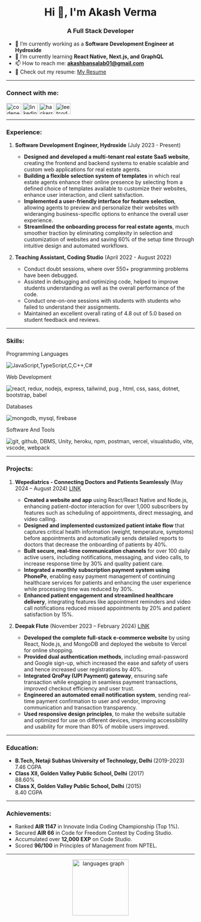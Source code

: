 <h1 align="center">Hi 👋, I'm Akash Verma</h1>
<h3 align="center">A Full Stack Developer</h3>

- 🔭 I’m currently working as a **Software Development Engineer at Hydroxide**
- 🌱 I’m currently learning **React Native, Next.js, and GraphQL**
- 📫 How to reach me: **akashbansalab01@gmail.com**
- 📄 Check out my resume: [My Resume](https://drive.google.com/file/d/1vaFxNBSm9jh6L8wCJMPUYiqmmICWQD7I/view?usp=sharing)

---

<h3 align="left">Connect with me:</h3>
<p align="left">
  <a href="https://codepen.io/vermaakash" target="_blank"><img align="center" src="https://raw.githubusercontent.com/rahuldkjain/github-profile-readme-generator/master/src/images/icons/Social/codepen.svg" alt="codepen" height="30" width="40" /></a>
  <a href="https://www.linkedin.com/in/akash-verma-5398a220b" target="blank"><img align="center" src="https://raw.githubusercontent.com/rahuldkjain/github-profile-readme-generator/master/src/images/icons/Social/linked-in-alt.svg" alt="linkedin" height="30" width="40" /></a>
  <a href="https://www.hackerrank.com/akashvermaab01" target="blank"><img align="center" src="https://raw.githubusercontent.com/rahuldkjain/github-profile-readme-generator/master/src/images/icons/Social/hackerrank.svg" alt="hackerrank" height="30" width="40" /></a>
  <a href="https://leetcode.com/u/akashvermaab01/" target="blank"><img align="center" src="https://raw.githubusercontent.com/rahuldkjain/github-profile-readme-generator/master/src/images/icons/Social/leet-code.svg" alt="leetcode" height="30" width="40" /></a>
</p>

---

<h3 align="left">Experience:</h3>

1. **Software Development Engineer, Hydroxide** (July 2023 - Present)

   - **Designed and developed a multi-tenant real estate SaaS website**, creating the frontend and backend systems to enable scalable and
     custom web applications for real estate agents.
   - **Building a flexible selection system of templates** in which real estate agents enhance their online presence by selecting from a defined
     choice of templates available to customize their websites, enhance user interaction, and client satisfaction.
   - **Implemented a user-friendly interface for feature selection**, allowing agents to preview and personalize their websites with wideranging business-specific options to enhance the overall user experience.
   - **Streamlined the onboarding process for real estate agents**, much smoother traction by eliminating complexity in selection and
     customization of websites and saving 60% of the setup time through intuitive design and automated workflows.

2. **Teaching Assistant, Coding Studio** (April 2022 - August 2022)
   - Conduct doubt sessions, where over 550+ programming problems have been debugged.
   - Assisted in debugging and optimizing code, helped to improve students understanding as well as the overall performance of the code.
   - Conduct one-on-one sessions with students with students who failed to understand their assignments.
   - Maintained an excellent overall rating of 4.8 out of 5.0 based on student feedback and reviews.

---

<h3 align="left">Skills:</h3>
<p align="left">Programming Languages</p>
<p align="left">
  <img src="https://skillicons.dev/icons?i=js,ts,c,cs,cpp" alt="JavaScript,TypeScript,C,C++,C#" />
</p>

<p align="left">Web Development</p>
<p align="left">
  <img src="https://skillicons.dev/icons?i=react,redux,nodejs,express,tailwind,pug,html,css,sass,dotnet,bootstrap,babel" alt="react, redux, nodejs, express, tailwind, pug , html, css, sass, dotnet, bootstrap, babel" />
</p>

<p align="left">Databases</p>
<p align="left">
  <img src="https://skillicons.dev/icons?i=mongodb,mysql,firebase" alt="mongodb, mysql, firebase" />
</p>

<p align="left">Software And Tools</p>
<p align="left">
  <img src="https://skillicons.dev/icons?i=git,github,unity,heroku,npm,postman,vercel,visualstudio,vite,vscode,webpack" alt="git, github, DBMS, Unity, heroku, npm, postman, vercel, visualstudio, vite, vscode, webpack" />
</p>

---

<h3 align="left">Projects:</h3>

1. **Wepediatrics - Connecting Doctors and Patients Seamlessly** (May 2024 – August 2024) [LINK](https://www.wepediatrics.com/)

   - **Created a website and app** using React/React Native and Node.js, enhancing patient-doctor interaction for over 1,000 subscribers by
     features such as scheduling of appointments, direct messaging, and video calling.
   - **Designed and implemented customized patient intake flow** that captures critical health information (weight, temperature, symptoms)
     before appointments and automatically sends detailed reports to doctors that decrease the onboarding of patients by 40%.
   - **Built secure, real-time communication channels** for over 100 daily active users, including notifications, messaging, and video calls, to
     increase response time by 30% and quality patient care.
   - **Integrated a monthly subscription payment system using PhonePe**, enabling easy payment management of continuing healthcare
     services for patients and enhancing the user experience while processing time was reduced by 30%.
   - **Enhanced patient engagement and streamlined healthcare delivery**, integrating features like appointment reminders and video call
     notifications reduced missed appointments by 20% and patient satisfaction by 15%.

2. **Deepak Flute** (November 2023 – February 2024) [LINK](https://www.deepakflute.com/)
   - **Developed the complete full-stack e-commerce website** by using React, Node.js, and MongoDB and deployed the website to Vercel
     for online shopping.
   - **Provided dual authentication methods**, including email-password and Google sign-up, which increased the ease and safety of users
     and hence increased user registrations by 40%.
   - **Integrated QroPay (UPI Payment) gateway**, ensuring safe transaction while engaging in seamless payment transactions, improved
     checkout efficiency and user trust.
   - **Engineered an automated email notification system**, sending real-time payment confirmation to user and vendor, improving
     communication and transaction transparency.
   - **Used responsive design principles**, to make the website suitable and optimized for use on different devices, improving accessibility
     and usability for more than 80% of mobile users improved.

---

<h3 align="left">Education:</h3>

- **B.Tech, Netaji Subhas University of Technology, Delhi** (2019-2023)  
   7.46 CGPA
- **Class XII, Golden Valley Public School, Delhi** (2017)  
   88.60%
- **Class X, Golden Valley Public School, Delhi** (2015)  
   8.40 CGPA

---

<h3 align="left">Achievements:</h3>

- Ranked **AIR 1147** in Innovate India Coding Championship (Top 1%).
- Secured **AIR 66** in Code for Freedom Contest by Coding Studio.
- Accumulated over **12,000 EXP** on Code Studio.
- Scored **96/100** in Principles of Management from NPTEL.

---

<div align="center">
  <img src="https://github-readme-stats.vercel.app/api/top-langs?username=akash-1712&locale=en&hide_title=false&layout=compact&card_width=320&langs_count=5&theme=dracula&hide_border=false" height="150" alt="languages graph"  />
</div>
